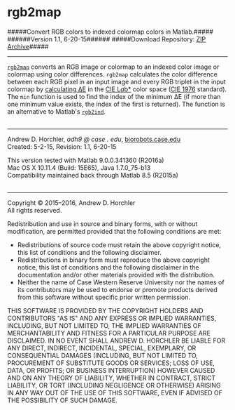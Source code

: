 rgb2map
========
#####Convert RGB colors to indexed colormap colors in Matlab.#####
######Version 1.1, 6-20-15######
#####Download Repository: [ZIP Archive](https://github.com/horchler/rgb2map/archive/master.zip)#####

--------

[```rgb2map```](https://github.com/horchler/rgb2map/blob/master/rgb2map.m) converts an RGB image or colormap to an indexed color image or colormap using color differences. ```rgb2map``` calculates the color difference between each RGB pixel in an input image and every RGB triplet in the input colormap by [calculating &Delta;E](http://en.wikipedia.org/wiki/Color_difference#Delta_E) in the [CIE L*a*b*](http://en.wikipedia.org/wiki/Lab_color_space) color space ([CIE 1976](http://en.wikipedia.org/wiki/Color_difference#CIE76) standard). The ```min``` function is used to find the index of the minimum &Delta;E (if more than one minimum value exists, the index of the first is returned). The function is an alternative to Matlab's [```rgb2ind```](http://www.mathworks.com/help/matlab/ref/rgb2ind.html).  
&nbsp;  

--------

Andrew D. Horchler, *adh9 @ case . edu*, [biorobots.case.edu](http://biorobots.case.edu/)  
Created: 5-2-15, Revision: 1.1, 6-20-15  

This version tested with Matlab 9.0.0.341360 (R2016a)  
Mac OS X 10.11.4 (Build: 15E65), Java 1.7.0_75-b13  
Compatibility maintained back through Matlab 8.5 (R2015a)  
&nbsp;  

--------

Copyright &copy; 2015&ndash;2016, Andrew D. Horchler  
All rights reserved.  

Redistribution and use in source and binary forms, with or without modification, are permitted provided that the following conditions are met:
 * Redistributions of source code must retain the above copyright notice, this list of conditions and the following disclaimer.
 * Redistributions in binary form must reproduce the above copyright notice, this list of conditions and the following disclaimer in the documentation and/or other materials provided with the distribution.
 * Neither the name of Case Western Reserve University nor the names of its contributors may be used to endorse or promote products derived from this software without specific prior written permission.

THIS SOFTWARE IS PROVIDED BY THE COPYRIGHT HOLDERS AND CONTRIBUTORS "AS IS" AND ANY EXPRESS OR IMPLIED WARRANTIES, INCLUDING, BUT NOT LIMITED TO, THE IMPLIED WARRANTIES OF MERCHANTABILITY AND FITNESS FOR A PARTICULAR PURPOSE ARE DISCLAIMED. IN NO EVENT SHALL ANDREW D. HORCHLER BE LIABLE FOR ANY DIRECT, INDIRECT, INCIDENTAL, SPECIAL, EXEMPLARY, OR CONSEQUENTIAL DAMAGES (INCLUDING, BUT NOT LIMITED TO, PROCUREMENT OF SUBSTITUTE GOODS OR SERVICES; LOSS OF USE, DATA, OR PROFITS; OR BUSINESS INTERRUPTION) HOWEVER CAUSED AND ON ANY THEORY OF LIABILITY, WHETHER IN CONTRACT, STRICT LIABILITY, OR TORT (INCLUDING NEGLIGENCE OR OTHERWISE) ARISING IN ANY WAY OUT OF THE USE OF THIS SOFTWARE, EVEN IF ADVISED OF THE POSSIBILITY OF SUCH DAMAGE.